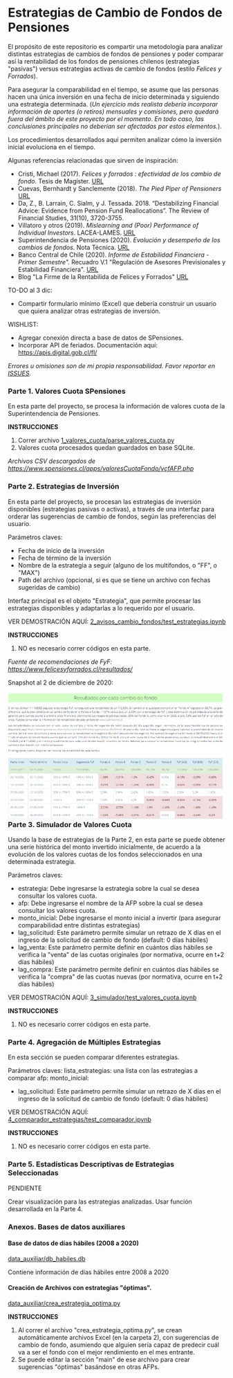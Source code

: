 # Estrategias de Cambio de Fondos de Pensiones

El propósito de este repositorio es compartir una metodología para analizar distintas estrategias de cambios de fondos de pensiones y poder comparar así la rentabilidad de los fondos de pensiones chilenos (estrategias "pasivas") versus estrategias activas de cambio de fondos (estilo *Felices y Forrados*).

Para asegurar la comparabilidad en el tiempo, se asume que las personas hacen una única inversión en una fecha de inicio determinada y siguiendo una estrategia determinada. (*Un ejercicio más realista debería incorporar información de aportes (o retiros) mensuales y comisiones, pero quedará fuera del ámbito de este proyecto por el momento. En todo caso, las conclusiones principales no deberían ser afectadas por estos elementos.*).

Los procedimientos desarrollados aquí permiten analizar cómo la inversión inicial evoluciona en el tiempo.

Algunas referencias relacionadas que sirven de inspiración:

- Cristi, Michael (2017). *Felices y forrados : efectividad de los cambio de fondo*. Tesis de Magíster. [URL](http://repositorio.uchile.cl/handle/2250/149952)
- Cuevas, Bernhardt y Sanclemente (2018). *The Pied Piper of Pensioners* [URL](https://www.chapman.edu/research/institutes-and-centers/economic-science-institute/_files/ifree-papers-and-photos/bernhardt-piper_last-2018.pdf)
- Da, Z., B. Larrain, C. Sialm, y J. Tessada. 2018. “Destabilizing Financial Advice: Evidence from Pension Fund Reallocations”. The
Review of Financial Studies, 31(10), 3720-3755.
- Villatoro y otros (2019). *Mislearning and (Poor) Performance of Individual Investors*. LACEA-LAMES. [URL](https://sistemas.colmex.mx/Reportes/LACEALAMES/LACEA-LAMES2019_paper_526.pdf)
- Superintendencia de Pensiones (2020). *Evolución y desempeño de los cambios de fondos*. Nota Técnica. [URL](https://www.spensiones.cl/portal/institucional/594/articles-13911_recurso_1.pdf)
- Banco Central de Chile (2020). *Informe de Estabilidad Financiera - Primer Semestre".* Recuadro V.1 "Regulación de Asesores Previsionales y Estabilidad Financiera". [URL](https://www.bcentral.cl/documents/33528/2294181/IEF1_2020_rec_Regulacion_asesores.pdf)
- Blog "La Firme de la Rentabilida de Felices y Forrados" [URL](https://economistaflaite.com/2020/11/30/la-firme-de-la-rentabilida-de-felices-y-forrados/)


TO-DO al 3 dic:
- Compartir formulario mínimo (Excel) que debería construir un usuario que quiera analizar otras estrategias de inversión.

WISHLIST:
- Agregar conexión directa a base de datos de SPensiones.
- Incorporar API de feriados. Documentación aquí: https://apis.digital.gob.cl/fl/

*Errores u omisiones son de mi propia responsabilidad. Favor reportar en [ISSUES](https://github.com/calvarad/fyf/issues).*


### Parte 1. Valores Cuota SPensiones

En esta parte del proyecto, se procesa la información de valores cuota de la Superintendencia de Pensiones. 

**INSTRUCCIONES**

1. Correr archivo [1_valores_cuota/parse_valores_cuota.py](/1_valores_cuota/parse_valores_cuota.py)
2. Valores cuota procesados quedan guardados en base SQLite.


*Archivos CSV descargados de https://www.spensiones.cl/apps/valoresCuotaFondo/vcfAFP.php*



### Parte 2. Estrategias de Inversión

En esta parte del proyecto, se procesan las estrategias de inversión disponibles (estrategias pasivas o activas), a través de una interfaz para orderar las sugerencias de cambio de fondos, según las preferencias del usuario.

Parámetros claves:
- Fecha de inicio de la inversión
- Fecha de término de la inversión
- Nombre de la estrategia a seguir (alguno de los multifondos, o "FF", o "MAX")
- Path del archivo (opcional, si es que se tiene un archivo con fechas sugeridas de cambio)

Interfaz principal es el objeto "Estrategia", que permite procesar las estrategias disponibles y adaptarlas a lo requerido por el usuario.


VER DEMOSTRACIÓN AQUÍ: [2_avisos_cambio_fondos/test_estrategias.ipynb](/2_avisos_cambio_fondos/test_estrategias.ipynb)


**INSTRUCCIONES**

1. NO es necesario correr códigos en esta parte. 



*Fuente de recomendaciones de FyF: https://www.felicesyforrados.cl/resultados/*

Snapshot al 2 de diciembre de 2020:

<img src="/data_auxiliar/snapshot_20201202.PNG"
     alt="snapshot"
     style="float: left; margin-right: 10px;" />



### Parte 3. Simulador de Valores Cuota

Usando la base de estrategias de la Parte 2, en esta parte se puede obtener una serie histórica del monto invertido inicialmente, de acuerdo a la evolución de los valores cuotas de los fondos seleccionados en una determinada estrategia.

Parámetros claves:
- estrategia: Debe ingresarse la estrategia sobre la cual se desea consultar los valores cuota.
- afp: Debe ingresarse el nombre de la AFP sobre la cual se desea consultar los valores cuota.
- monto_inicial: Debe ingresarse el monto inicial a invertir (para asegurar comparabilidad entre distintas estrategias)
- lag_solicitud: Este parámetro permite simular un retrazo de X días en el ingreso de la solicitud de cambio de fondo (default: 0 días hábiles)
- lag_venta: Este parámetro permite definir en cuántos días hábiles se verifica la "venta" de las cuotas originales (por normativa, ocurre en t+2 días hábiles)
- lag_compra: Este parámetro permite definir en cuántos días hábiles se verifica la "compra" de las cuotas nuevas (por normativa, ocurre en t+2 días hábiles)


VER DEMOSTRACIÓN AQUÍ: [3_simulador/test_valores_cuota.ipynb](/3_simulador/test_valores_cuota.ipynb)


**INSTRUCCIONES**

1. NO es necesario correr códigos en esta parte. 


### Parte 4. Agregación de Múltiples Estrategias

En esta sección se pueden comparar diferentes estrategias.

Parámetros claves:
lista_estrategias: una lista con las estrategias a comparar
afp: 
monto_inicial:
- lag_solicitud: Este parámetro permite simular un retrazo de X días en el ingreso de la solicitud de cambio de fondo (default: 0 días hábiles)


VER DEMOSTRACIÓN AQUÍ: [4_comparador_estrategias/test_comparador.ipynb](/4_comparador_estrategias/test_comparador.ipynb)


**INSTRUCCIONES**

1. NO es necesario correr códigos en esta parte. 

### Parte 5. Estadísticas Descriptivas de Estrategias Seleccionadas

PENDIENTE

Crear visualización para las estrategias analizadas. Usar función desarrollada en la Parte 4.


### Anexos. Bases de datos auxiliares

#### Base de datos de días hábiles (2008 a 2020)

[data_auxiliar/db_habiles.db](/data_auxiliar/db_habiles.db)

Contiene información de días hábiles entre 2008 a 2020


#### Creación de Archivos con estrategias "óptimas".

[data_auxiliar/crea_estrategia_optima.py](/data_auxiliar/crea_estrategia_optima.py)

**INSTRUCCIONES**

1. Al correr el archivo "crea_estrategia_optima.py", se crean automáticamente archivos Excel (en la carpeta 2), con sugerencias de cambio de fondo, asumiendo que alguien sería capaz de predecir cuál va a ser el fondo con el mejor rendimiento en el mes entrante.
2. Se puede editar la sección "main" de ese archivo para crear sugerencias "óptimas" basándose en otras AFPs. 

